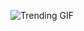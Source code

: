 ![Trending GIF](https://media0.giphy.com/media/v1.Y2lkPThiYjIxNzcycWFzOTlnNDExaDhzeHc3amlod3htZW95ZjdoNTNncTMxZWRzMWNwMCZlcD12MV9naWZzX3NlYXJjaCZjdD1n/fryY00CO4xCz4uJuDQ/giphy.gif)
